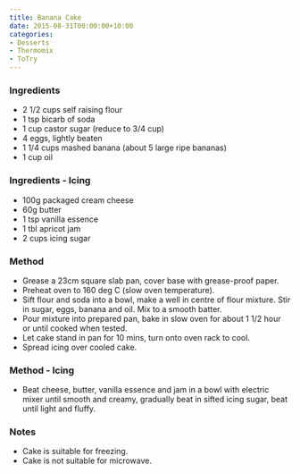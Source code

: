 ```yaml
---
title: Banana Cake
date: 2015-08-31T00:00:00+10:00
categories:
- Desserts
- Thermomix
- ToTry
---
```









### Ingredients

* 2 1/2 cups self raising flour
* 1 tsp bicarb of soda
* 1 cup castor sugar (reduce to 3/4 cup)
* 4 eggs, lightly beaten
* 1 1/4 cups mashed banana (about 5 large ripe bananas)
* 1 cup oil

### Ingredients - Icing

* 100g packaged cream cheese
* 60g butter
* 1 tsp vanilla essence
* 1 tbl apricot jam
* 2 cups icing sugar

### Method

* Grease a 23cm square slab pan, cover base with grease-proof paper.
* Preheat oven to 160 deg C (slow oven temperature).
* Sift flour and soda into a bowl, make a well in centre of flour mixture.  Stir in sugar, eggs, banana and oil.  Mix to a smooth batter.
* Pour mixture into prepared pan, bake in slow oven for about 1 1/2 hour or until cooked when tested.
* Let cake stand in pan for 10 mins, turn onto oven rack to cool.
* Spread icing over cooled cake.

### Method - Icing

* Beat cheese, butter, vanilla essence and jam in a bowl with electric mixer until smooth and creamy, gradually beat in sifted icing sugar, beat until light and fluffy.

### Notes

* Cake is suitable for freezing.
* Cake is not suitable for microwave.
